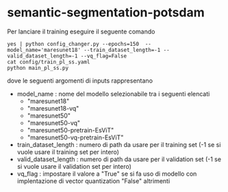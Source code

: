 # semantic-segmentation-potsdam
 
Per lanciare il training eseguire il seguente comando

```
yes | python config_changer.py --epochs=150  --model_name='maresunet18' --train_dataset_length=-1 --valid_dataset_length=-1 --vq_flag=False
cat config/train_pl_ss.yaml
python main_pl_ss.py
```

dove le seguenti argomenti di inputs rappresentano

- model_name : nome del modello selezionabile tra i seguenti elencati 
  - "maresunet18"
  - "maresunet18-vq"
  - "maresunet50"
  - "maresunet50-vq"
  - "maresunet50-pretrain-EsViT"
  - "maresunet50-vq-pretrain-EsViT"
- train_dataset_length : numero di path da usare per il training set (-1 se si vuole usare il training set per intero)
- valid_dataset_length : numero di path da usare per il validation set (-1 se si vuole usare il validation set per intero)
- vq_flag : impostare il valore a "True" se si fa uso di modello con implentazione di vector quantization "False" altrimenti
